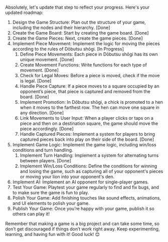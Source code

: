 Absolutely, let's update that step to reflect your progress. Here's your updated roadmap:

1. Design the Game Structure: Plan out the structure of your game, including the nodes and their hierarchy. [Done]
2. Create the Game Board: Start by creating the game board. [Done]
3. Create the Game Pieces: Next, create the game pieces. [Done]
4. Implement Piece Movement: Implement the logic for moving the pieces according to the rules of Dōbutsu shōgi. [In Progress]
	1. Define Piece Movements: Each piece in Dōbutsu shōgi has its own unique movement. [Done]
	2. Create Movement Functions: Write functions for each type of movement. [Done]
	3. Check for Legal Moves: Before a piece is moved, check if the move is legal. [Done]
	4. Handle Piece Capture: If a piece moves to a square occupied by an opponent’s piece, that piece is captured and removed from the board. [Done]
	5. Implement Promotion: In Dōbutsu shōgi, a chick is promoted to a hen when it moves to the farthest row. The hen can move one square in any direction. [Done]
	6. Link Movements to User Input: When a player clicks or taps on a piece and then on a destination square, the game should move the piece accordingly. [Done]
	7. Handle Captured Pieces: Implement a system for players to bring captured pieces back into play on their side of the board. [Done]
5. Implement Game Logic: Implement the game logic, including win/loss conditions and turn handling.
	1. Implement Turn Handling: Implement a system for alternating turns between players. [Done]
	2. Implement Win/Loss Conditions: Define the conditions for winning and losing the game, such as capturing all of your opponent's pieces or moving your lion into your opponent's den.
6. Implement AI: Implement an AI opponent for single-player games.
7. Test Your Game: Playtest your game regularly to find and fix bugs, and to make sure the game is fun to play.
8. Polish Your Game: Add finishing touches like sound effects, animations, and UI elements to polish your game.
9. Publish Your Game: Once you’re happy with your game, publish it so others can play it!

Remember that making a game is a big project and can take some time, so don’t get discouraged if things don’t work right away. Keep experimenting, learning, and having fun with it! Good luck! 😊